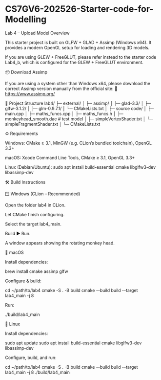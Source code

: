 # CS7GV6-202526-Starter-code-for-Modelling

Lab 4 – Upload Model
Overview

This starter project is built on GLFW + GLAD + Assimp (Windows x64).
It provides a modern OpenGL setup for loading and rendering 3D models.

If you are using GLEW + FreeGLUT, please refer instead to the starter code Lab4_b, which is configured for the GLEW + FreeGLUT environment.

📦 Download Assimp

If you are using a system other than Windows x64, please download the correct Assimp version manually from the official site:
🔗 https://www.assimp.org/

📁 Project Structure
lab4/
├─ external/
│  ├─ assimp/
│  ├─ glad-3.3/
│  ├─ glfw-3.1.2/
│  ├─ glm-0.9.7.1/
│  └─ CMakeLists.txt
│
├─ source code/
│  ├─ main.cpp
│  ├─ maths_funcs.cpp
│  ├─ maths_funcs.h
│  ├─ monkeyhead_smooth.dae     # test model
│  ├─ simpleVertexShader.txt
│  └─ simpleFragmentShader.txt
│
└─ CMakeLists.txt

⚙️ Requirements

Windows: CMake ≥ 3.1, MinGW (e.g. CLion’s bundled toolchain), OpenGL 3.3+

macOS: Xcode Command Line Tools, CMake ≥ 3.1, OpenGL 3.3+

Linux (Debian/Ubuntu): sudo apt install build-essential cmake libglfw3-dev libassimp-dev

🛠 Build Instructions

🪟 Windows (CLion – Recommended)

Open the folder lab4 in CLion.

Let CMake finish configuring.

Select the target lab4_main.

Build ▶ Run.

A window appears showing the rotating monkey head.

🍎 macOS

Install dependencies:

brew install cmake assimp glfw


Configure & build:

cd ~/path/to/lab4
cmake -S . -B build
cmake --build build --target lab4_main -j 8


Run:

./build/lab4_main

🐧 Linux

Install dependencies:

sudo apt update
sudo apt install build-essential cmake libglfw3-dev libassimp-dev


Configure, build, and run:

cd ~/path/to/lab4
cmake -S . -B build
cmake --build build --target lab4_main -j 8
./build/lab4_main

